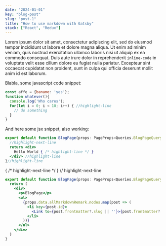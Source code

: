 ```yaml
---
date: "2024-01-01"
key: "blog-post"
slug: "post-1"
title: "How to use markdown with Gatsby"
stack: ["React", "Redux"]
---
```


Lorem ipsum dolor sit amet, consectetur adipiscing elit, sed do eiusmod tempor incididunt ut labore et dolore magna aliqua. Ut enim ad minim veniam, quis nostrud exercitation ullamco laboris nisi ut aliquip ex ea commodo consequat. Duis aute irure dolor in reprehenderit `inline-code` in voluptate velit esse cillum dolore eu fugiat nulla pariatur. Excepteur sint occaecat cupidatat non proident, sunt in culpa qui officia deserunt mollit anim id est laborum.

Blabla, some javascript code snippet:

```js
const affe = {banane: 'yes'};
function whatever(){
  console.log('Who cares');
  for(let i = 0; i < 10; i++) { //highlight-line
    // do something
  }
}
```

And here some jsx snippet, also working:

```jsx
export default function BlogPage(props: PageProps<Queries.BlogPageQuery>) {
  //highlight-next-line
  return <div>
    Hello World { /* highlight-line */ }
  </div> //highlight-line 
}//highlight-line 
```

{ /* highlight-next-line */ }
// highlight-next-line

<!-- ```ts
export default function BlogPage(props: PageProps<Queries.BlogPageQuery>) {
  return (
    <div>
      <p>BlogPage</p>
      <ul>
        {props.data.allMarkdownRemark.nodes.map(post => (          
          <li key={post.id}>
            <Link to={post.frontmatter?.slug || ''}>{post.frontmatter?.title}</Link>{/*highlight-line */}
          </li>
        ))}
      </ul>
    </div>
  )
}
``` -->

```jsx
export default function BlogPage(props: PageProps<Queries.BlogPageQuery>) {
  return (
    <div>
      <p>BlogPage</p>
      <ul>
        {props.data.allMarkdownRemark.nodes.map(post => (
          <li key={post.id}>
            <Link to={post.frontmatter?.slug || ''}>{post.frontmatter?.title}</Link> {/*highlight-line */}
          </li>
        ))}
      </ul>
    </div>
  )
}
```




